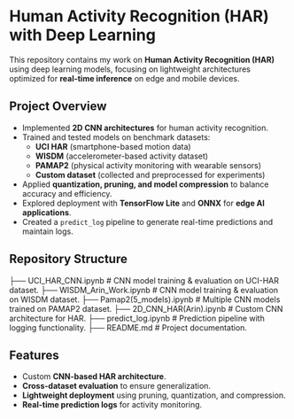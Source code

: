 # Human Activity Recognition (HAR) with Deep Learning  

This repository contains my work on **Human Activity Recognition (HAR)** using deep learning models, focusing on lightweight architectures optimized for **real-time inference** on edge and mobile devices.  


## Project Overview  
- Implemented **2D CNN architectures** for human activity recognition.  
- Trained and tested models on benchmark datasets:  
  - **UCI HAR** (smartphone-based motion data)  
  - **WISDM** (accelerometer-based activity dataset)  
  - **PAMAP2** (physical activity monitoring with wearable sensors)  
  - **Custom dataset** (collected and preprocessed for experiments)  
- Applied **quantization, pruning, and model compression** to balance accuracy and efficiency.  
- Explored deployment with **TensorFlow Lite** and **ONNX** for **edge AI applications**.  
- Created a `predict_log` pipeline to generate real-time predictions and maintain logs.  


## Repository Structure  
├── UCI_HAR_CNN.ipynb # CNN model training & evaluation on UCI-HAR dataset.
├── WISDM_Arin_Work.ipynb # CNN model training & evaluation on WISDM dataset.
├── Pamap2(5_models).ipynb # Multiple CNN models trained on PAMAP2 dataset.
├── 2D_CNN_HAR(Arin).ipynb # Custom CNN architecture for HAR.
├── predict_log.ipynb # Prediction pipeline with logging functionality.
├── README.md # Project documentation.

## Features  
- Custom **CNN-based HAR architecture**.  
- **Cross-dataset evaluation** to ensure generalization.  
- **Lightweight deployment** using pruning, quantization, and compression.  
- **Real-time prediction logs** for activity monitoring.  

